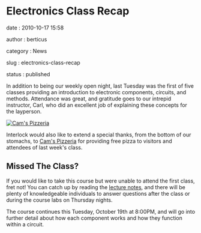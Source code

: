 Electronics Class Recap
=======================

date
:   2010-10-17 15:58

author
:   berticus

category
:   News

slug
:   electronics-class-recap

status
:   published

In addition to being our weekly open night, last Tuesday was the first
of five classes providing an introduction to electronic components,
circuits, and methods. Attendance was great, and gratitude goes to our
intrepid instructor, Carl, who did an excellent job of explaining these
concepts for the layperson.

[![Cam's
Pizzeria](/wp-content/uploads/2010/10/cams-pizzeria-small.gif)](http://www.camspizzeria.com/)

Interlock would also like to extend a special thanks, from the bottom of
our stomachs, to [Cam's Pizzeria](http://www.camspizzeria.com/) for
providing free pizza to visitors and attendees of last week's class.

Missed The Class?
-----------------

If you would like to take this course but were unable to attend the
first class, fret not! You can catch up by reading the [lecture
notes](/wp-content/uploads/2010/10/basic-electronics-class-1.pdf), and
there will be plenty of knowledgeable individuals to answer questions
after the class or during the course labs on Thursday nights.

The course continues this Tuesday, October 19th at 8:00PM, and will go
into further detail about how each component works and how they function
within a circuit.
